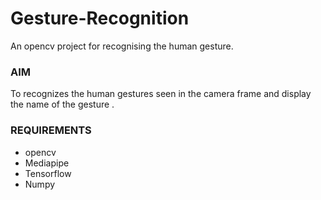 # Gesture-Recognition
An opencv project for recognising the human gesture.


### AIM
To recognizes the human gestures seen in the camera frame and display the name of the gesture .

### REQUIREMENTS
*  opencv
*  Mediapipe
*  Tensorflow
*  Numpy
